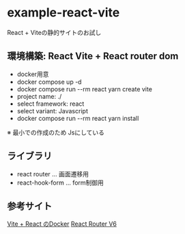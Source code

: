 # example-react-vite
React + Viteの静的サイトのお試し

## 環境構築: React Vite + React router dom
+ docker用意
+ docker compose up -d
+ docker compose run --rm react yarn create vite
+ project name: ./
+ select framework: react
+ select variant: Javascript
+ docker compose run --rm react yarn install

※ 最小での作成のため Jsにしている

## ライブラリ
- react router ... 画面遷移用
- react-hook-form ... form制御用

## 参考サイト
[Vite + React のDocker](https://zenn.dev/sg4k0/articles/1da799501d2018)
[React Router V6](https://reffect.co.jp/react/react-router-6/#react-%E3%81%AE%E5%8B%95%E4%BD%9C%E7%A2%BA%E8%AA%8D)